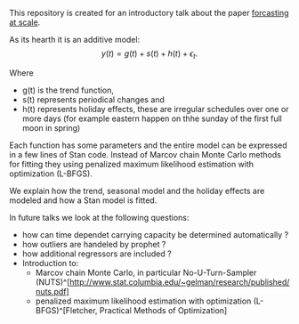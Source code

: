 This repository is created for an introductory talk about the paper [forcasting at scale](https://doi.org/10.7287/peerj.preprints.3190v2).

As its hearth it is an additive model:
$$
y(t) = g(t) + s(t) + h(t) + \epsilon_t.
$$

Where 

- g(t) is the trend function, 
- s(t) represents periodical changes and
- h(t) represents holiday effects, these are irregular schedules over one or more days (for example eastern happen on thhe sunday of the first full moon in spring)

Each function has some parameters and the entire model can be expressed in a few lines of Stan code.
Instead of Marcov chain Monte Carlo methods for fitting they using penalized maximum likelihood estimation with optimization (L-BFGS).

We explain how the trend, seasonal model and the holiday effects are modeled and how a Stan model is fitted.

In future talks we look at the following questions:

- how can time dependet carrying capacity be determined automatically ?
- how outliers are handeled by prophet ?
- how additional regressors are included ?
- Introduction to:
  - Marcov chain Monte Carlo, in particular No-U-Turn-Sampler (NUTS)^[http://www.stat.columbia.edu/~gelman/research/published/nuts.pdf]
  - penalized maximum likelihood estimation with optimization (L-BFGS)^[Fletcher, Practical Methods of Optimization]

